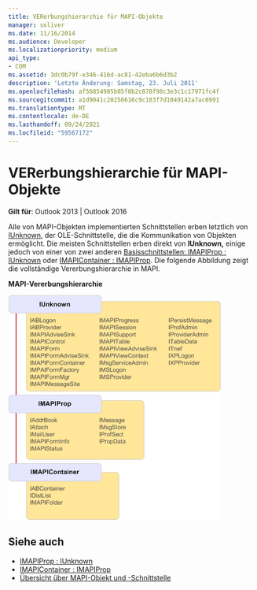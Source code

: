 ```yaml
---
title: VERerbungshierarchie für MAPI-Objekte
manager: soliver
ms.date: 11/16/2014
ms.audience: Developer
ms.localizationpriority: medium
api_type:
- COM
ms.assetid: 3dc0b79f-e346-416d-ac81-42eba6b6d3b2
description: 'Letzte Änderung: Samstag, 23. Juli 2011'
ms.openlocfilehash: af56854905b05f8b2c878f98c3e3c1c17971fc4f
ms.sourcegitcommit: a1d9041c20256616c9c183f7d1049142a7ac6991
ms.translationtype: MT
ms.contentlocale: de-DE
ms.lasthandoff: 09/24/2021
ms.locfileid: "59567172"
---
```

# <a name="mapi-object-inheritance-hierarchy"></a>VERerbungshierarchie für MAPI-Objekte

**Gilt für**: Outlook 2013 | Outlook 2016 
  
Alle von MAPI-Objekten implementierten Schnittstellen erben letztlich von [IUnknown](https://msdn.microsoft.com/library/33f1d79a-33fc-4ce5-a372-e08bda378332%28Office.15%29.aspx), der OLE-Schnittstelle, die die Kommunikation von Objekten ermöglicht. Die meisten Schnittstellen erben direkt von **IUnknown,** einige jedoch von einer von zwei anderen [Basisschnittstellen: IMAPIProp : IUnknown](imapipropiunknown.md) oder [IMAPIContainer : IMAPIProp](imapicontainerimapiprop.md). Die folgende Abbildung zeigt die vollständige Vererbungshierarchie in MAPI.
  
**MAPI-Vererbungshierarchie**
  
![MAPI-Vererbungshierarchie](media/amapi_06.gif "MAPI-Vererbungshierarchie")
  
## <a name="see-also"></a>Siehe auch

- [IMAPIProp : IUnknown](imapipropiunknown.md) 
- [IMAPIContainer : IMAPIProp](imapicontainerimapiprop.md)
- [Übersicht über MAPI-Objekt und -Schnittstelle](mapi-object-and-interface-overview.md)

